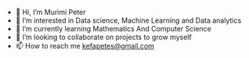 - 👋 Hi, I’m Murimi Peter
- 👀 I’m interested in Data science, Machine Learning and Data analytics
- 🌱 I’m currently learning Mathematics And Computer Science
- 💞️ I’m looking to collaborate on projects to grow myself
- 📫 How to reach me kefapetes@gmail.com

<!---
kefapetes/kefapetes is a ✨ special ✨ repository because its `README.md` (this file) appears on your GitHub profile.
You can click the Preview link to take a look at your changes.
--->
